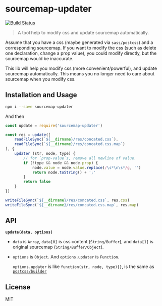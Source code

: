 # sourcemap-updater

[![Build Status](https://travis-ci.org/creeperyang/universal-css-processor.svg?branch=master)](https://travis-ci.org/creeperyang/universal-css-processor)

> A tool help to modify css and update sourcemap automatically.

Assume that you have a css (maybe generated via `sass/postcss`) and a corresponding sourcemap. If you want to modify the css (such as delete one declaration, change a prop value), you could modify directly, but the sourcemap would be inaccurate.

This lib will help you modify css (more convenient/powerful), and  update sourcemap automatically. This means you no longer need to care about sourcemap when you modify css.

## Installation and Usage

```bash
npm i --save sourcemap-updater
```

And then

```js
const update = require('sourcemap-updater')

const res = update([
    readFileSync(`${__dirname}/res/concated.css`),
    readFileSync(`${__dirname}/res/concated.css.map`)
], {
    updater (str, node, type) {
        // for `prop-value`s, remove all newline of value.
        if (!type && node && node.prop) {
            node.value = node.value.replace(/\s*\n\s*/g, '')
            return node.toString() + ';'
        }
        return false
    }
})

writeFileSync(`${__dirname}/res/concated.css`, res.css)
writeFileSync(`${__dirname}/res/concated.css.map`, res.map)
```

## API

**`update(data, options)`**

- `data` is `Array`, `data[0]` is css content (`String/Buffer`), and `data[1]` is original sourcemap (`String/Buffer/Object`).
- `options` is `Object`. And `options.updater` is `Function`.

    `options.updater` is like `function(str, node, type){}`, is the same as [`postcss/builder`](http://api.postcss.org/global.html#builder)


## License

MIT
